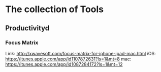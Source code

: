 # The collection of Tools

## Productivityd

### Focus Matrix
Link: http://xwavesoft.com/focus-matrix-for-iphone-ipad-mac.html
iOS: https://itunes.apple.com/app/id1107872631?ls=1&mt=8
mac: https://itunes.apple.com/app/id1087284172?ls=1&mt=12


